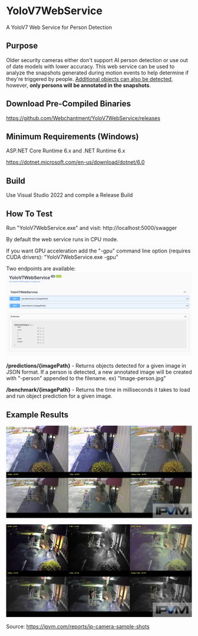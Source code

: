 # YoloV7WebService
A YoloV7 Web Service for Person Detection

## Purpose
Older security cameras either don't support AI person detection or use out of date models with lower accuracy. This web service can be used to analyze the snapshots generated during motion events to help determine if they're triggered by people. [Additional objects can also be detected](## "person, bicycle, car, motorcycle, airplane, bus, train, truck, boat, traffic light, fire hydrant, stop sign, parking meter, bench, bird, cat, dog, horse, sheep, cow, elephant, bear, zebra, giraffe, backpack, umbrella, handbag, tie, suitcase, frisbee, skis, snowboard, sports ball, kite, baseball bat, baseball glove, skateboard, surfboard, tennis racket, bottle, wine glass, cup, fork, knife, spoon, bowl, banana, apple, sandwich, orange, broccoli, carrot, hot dog, pizza, donut, cake, chair, couch, potted plant, bed, dining table, toilet, tv, laptop, mouse, remote, keyboard, cell phone, microwave, oven, toaster, sink, refrigerator, book, clock, vase, scissors, teddy bear, hair drier, toothbrush"), however, **only persons will be annotated in the snapshots**.

## Download Pre-Compiled Binaries
https://github.com/Webchantment/YoloV7WebService/releases

## Minimum Requirements (Windows)
ASP.NET Core Runtime 6.x and .NET Runtime 6.x

https://dotnet.microsoft.com/en-us/download/dotnet/6.0

## Build
Use Visual Studio 2022 and compile a Release Build

## How To Test
Run "YoloV7WebService.exe" and visit: http://localhost:5000/swagger

By default the web service runs in CPU mode.

If you want GPU acceleration add the "-gpu" command line option (requires CUDA drivers):
"YoloV7WebService.exe -gpu"

Two endpoints are available:
![Swagger](Swagger.png)

**/predictions/{imagePath}** - Returns objects detected for a given image in JSON format. If a person is detected, a new annotated image will be created with "-person" appended to the filename. ex) "Image-person.jpg"

**/benchmark/{imagePath}** - Returns the time in milliseconds it takes to load and run object prediction for a given image.

## Example Results
![Day Detect](Day%20Detect.jpg)

![Night Detect](Night%20Detect.jpg)

Source: https://ipvm.com/reports/ip-camera-sample-shots
